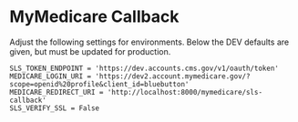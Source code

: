 MyMedicare Callback
===================

Adjust the following settings for environments.  Below the DEV defaults are given, but must be updated for production.


    SLS_TOKEN_ENDPOINT = 'https://dev.accounts.cms.gov/v1/oauth/token'
    MEDICARE_LOGIN_URI = 'https://dev2.account.mymedicare.gov/?scope=openid%20profile&client_id=bluebutton'
    MEDICARE_REDIRECT_URI = 'http://localhost:8000/mymedicare/sls-callback'
    SLS_VERIFY_SSL = False
